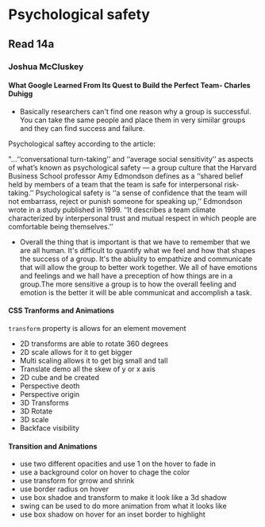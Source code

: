 # Psychological safety

## Read 14a

### Joshua McCluskey

#### What Google Learned From Its Quest to Build the Perfect Team- Charles Duhigg

- Basically researchers can't find one reason why a group is successful. You can take the same people and place them in very simiilar groups and they can find success and failure.

Psychological saftey according to the article:

"...‘‘conversational turn-taking’’ and ‘‘average social sensitivity’’ as aspects of what’s known as psychological safety — a group culture that the Harvard Business School professor Amy Edmondson defines as a ‘‘shared belief held by members of a team that the team is safe for interpersonal risk-taking.’’ Psychological safety is ‘‘a sense of confidence that the team will not embarrass, reject or punish someone for speaking up,’’ Edmondson wrote in a study published in 1999. ‘‘It describes a team climate characterized by interpersonal trust and mutual respect in which people are comfortable being themselves.’’

- Overall the thing that is important is that we have to remember that we are all human. It's difficult to quantify what we feel and how that shapes the success of a group. It's the abiulity to empathize and communicate that will allow the group to better work together. We all of have emotions and feelings and we hall have a preception of how things are in a group.The more sensitive a group is to how the overall  feeling and emotion is the better it will be able communicat and accomplish a task.

#### CSS Tranforms and Animations

`transform` property is allows for an element movement

- 2D transforms are able to rotate 360 degrees
- 2D scale allows for it to  get bigger
- Multi scaling allows it to get big small and tall
- Translate demo all the skew of y or x axis
- 2D cube and be created
- Perspective deoth
- Perspective origin 
- 3D Transforms
- 3D Rotate
- 3D scale 
- Backface visibility


#### Transition and Animations
- use two different opacities and use 1 on the hover to fade in
- use a background color on hover to chage the color
- use transform for grrow and shrink
- use border radius on hover
- use box shadoe and transform to make it look like a 3d shadow
- swing can be used to do more animation from what it looks like
- use box shadow on hover for an inset border to highlight


